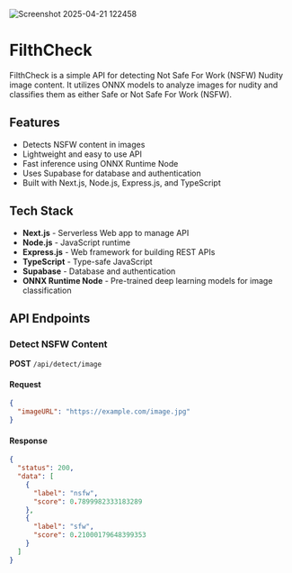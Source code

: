 
![Screenshot 2025-04-21 122458](https://github.com/user-attachments/assets/dd221338-c38e-4d7f-934a-7521687769d6)

# FilthCheck

FilthCheck is a simple API for detecting Not Safe For Work (NSFW) Nudity image content. It utilizes ONNX models to analyze images for nudity and classifies them as either Safe or Not Safe For Work (NSFW).

## Features
- Detects NSFW content in images
- Lightweight and easy to use API
- Fast inference using ONNX Runtime Node
- Uses Supabase for database and authentication
- Built with Next.js, Node.js, Express.js, and TypeScript

## Tech Stack
- **Next.js** - Serverless Web app to manage API
- **Node.js** - JavaScript runtime
- **Express.js** - Web framework for building REST APIs
- **TypeScript** - Type-safe JavaScript
- **Supabase** - Database and authentication
- **ONNX Runtime Node** - Pre-trained deep learning models for image classification


## API Endpoints

### Detect NSFW Content

**POST** `/api/detect/image`

#### Request
```json
{
  "imageURL": "https://example.com/image.jpg"
}
```

#### Response
```json
{
  "status": 200,
  "data": [
    {
      "label": "nsfw",
      "score": 0.7899982333183289
    },
    {
      "label": "sfw",
      "score": 0.21000179648399353
    }
  ]
}
```




